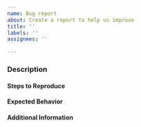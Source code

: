 ```yaml
---
name: Bug report
about: Create a report to help us improve
title: ''
labels: ''
assignees: ''

---
```


### Description
<!-- Brief description of the bug -->

#### Steps to Reproduce
<!-- What steps need to be taken in order to reproduce this bug?

Example:
1. Log in
2. Visit a lesson page
3. Click the complete button
4. The course progress bar does not increase
-->


#### Expected Behavior
<!-- What is the expected behavior?

Example:
1. Log in
2. Visit a lesson page
3. Click the complete button
4. The course progress bar will increase
-->

 #### Additional Information
<!-- are there any additional details or links you can provide that may help resolve this bug? -->
